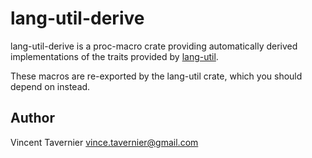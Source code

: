 # lang-util-derive

lang-util-derive is a proc-macro crate providing automatically derived implementations of the
traits provided by [lang-util](../lang_util/index.html).

These macros are re-exported by the lang-util crate, which you should depend on instead.

## Author

Vincent Tavernier <vince.tavernier@gmail.com>
